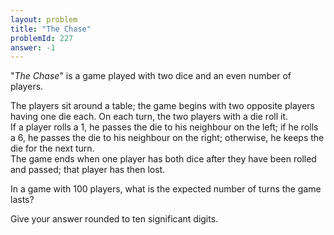 ```yaml
---
layout: problem
title: "The Chase"
problemId: 227
answer: -1
---
```

"*The Chase*" is a game played with two dice and an even number of players.

The players sit around a table; the game begins with two opposite players having one die each. On each turn, the two players with a die roll it.  
 If a player rolls a 1, he passes the die to his neighbour on the left; if he rolls a 6, he passes the die to his neighbour on the right; otherwise, he keeps the die for the next turn.  
 The game ends when one player has both dice after they have been rolled and passed; that player has then lost.

In a game with 100 players, what is the expected number of turns the game lasts?

Give your answer rounded to ten significant digits.